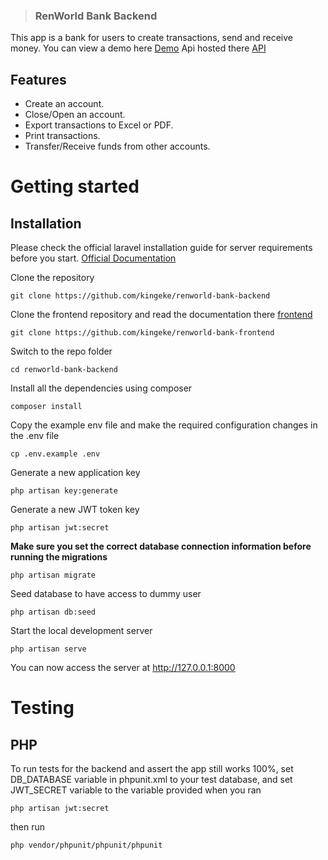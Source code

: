 > ### RenWorld Bank Backend

This app is a bank for users to create transactions, send and receive money. You can view a demo here [Demo](https://renworld-bank.herokuapp.com/)
Api hosted there [API](https://api-renworld-bank.herokuapp.com/api)

## Features

-   Create an account.
-   Close/Open an account.
-   Export transactions to Excel or PDF.
-   Print transactions.
-   Transfer/Receive funds from other accounts.

# Getting started

## Installation

Please check the official laravel installation guide for server requirements before you start. [Official Documentation](https://laravel.com/docs/5.8/installation)

Clone the repository

    git clone https://github.com/kingeke/renworld-bank-backend

Clone the frontend repository and read the documentation there [frontend](https://github.com/kingeke/renworld-bank-frontend)

    git clone https://github.com/kingeke/renworld-bank-frontend

Switch to the repo folder

    cd renworld-bank-backend

Install all the dependencies using composer

    composer install

Copy the example env file and make the required configuration changes in the .env file

    cp .env.example .env

Generate a new application key

    php artisan key:generate

Generate a new JWT token key

    php artisan jwt:secret

**Make sure you set the correct database connection information before running the migrations**

    php artisan migrate

Seed database to have access to dummy user

    php artisan db:seed

Start the local development server

    php artisan serve

You can now access the server at http://127.0.0.1:8000

# Testing

## PHP

To run tests for the backend and assert the app still works 100%, set DB_DATABASE variable in phpunit.xml to your test database, and set JWT_SECRET variable to the variable provided when you ran

    php artisan jwt:secret

then run

    php vendor/phpunit/phpunit/phpunit
